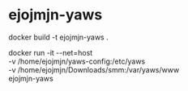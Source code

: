 # ejojmjn-yaws

docker build -t ejojmjn-yaws .

docker run -it --net=host \
    -v /home/ejojmjn/yaws-config:/etc/yaws \
    -v /home/ejojmjn/Downloads/smm:/var/yaws/www \
    ejojmjn-yaws
